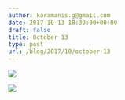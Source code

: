 ```yaml
---
author: karamanis.g@gmail.com
date: 2017-10-13 18:39:00+00:00
draft: false
title: October 13
type: post
url: /blog/2017/10/october-13
---
```




  
   ![](/images/2017-10-13-201710october-13/IMG_2437.jpg)

  

  
   ![](/images/2017-10-13-201710october-13/IMG_2438.jpg)

  


